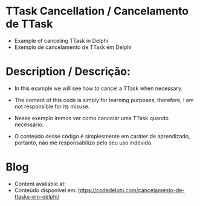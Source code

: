 # TTask Cancellation / Cancelamento de TTask
- Example of canceling TTask in Delphi
- Exemplo de cancelamento de TTask em Delphi

# Description / Descrição:
- In this example we will see how to cancel a TTask when necessary.
- The content of this code is simply for learning purposes, therefore, I am not responsible for its misuse.

- Nesse exemplo iremos ver como cancelar uma TTask quando necessário.
- O conteúdo desse código é simplesmente em caráter de aprendizado, portanto, não me responsabilizo pelo seu uso indevido.

# Blog
- Content available at:
- Conteúdo disponível em:
  https://codedelphi.com/cancelamento-de-ttasks-em-delphi/
